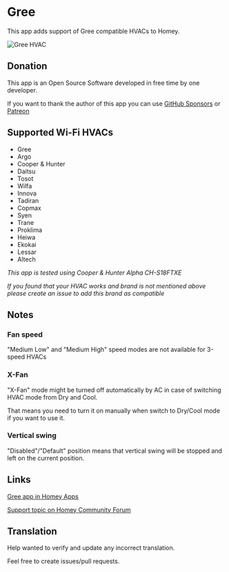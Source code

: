 # Gree

This app adds support of Gree compatible HVACs to Homey.

![Gree HVAC](https://raw.githubusercontent.com/aivus/com.gree/master/assets/images/small.png)


## Donation
This app is an Open Source Software developed in free time by one developer.

If you want to thank the author of this app you can use [GitHub Sponsors](https://github.com/aivus/com.gree?sponsor=1) or [Patreon](https://patreon.com/aivus)

## Supported Wi-Fi HVACs
* Gree
* Argo
* Cooper & Hunter
* Daitsu
* Tosot
* Wilfa
* Innova
* Tadiran
* Copmax
* Syen
* Trane
* Proklima
* Heiwa
* Ekokai
* Lessar
* Altech

*This app is tested using Cooper & Hunter Alpha CH-S18FTXE*

*If you found that your HVAC works and brand is not mentioned above please create an issue to add this brand as compatible*

## Notes
### Fan speed
"Medium Low" and "Medium High" speed modes are not available for 3-speed HVACs

### X-Fan
"X-Fan" mode might be turned off automatically by AC in case of switching HVAC mode from Dry and Cool.

That means you need to turn it on manually when switch to Dry/Cool mode if you want to use it.

### Vertical swing
"Disabled"/"Default" position means that vertical swing will be stopped and left on the current position.

## Links
[Gree app in Homey Apps](https://apps.athom.com/app/com.gree)

[Support topic on Homey Community Forum](https://community.athom.com/t/gree-hvac-app/30801)

## Translation
Help wanted to verify and update any incorrect translation.

Feel free to create issues/pull requests.
